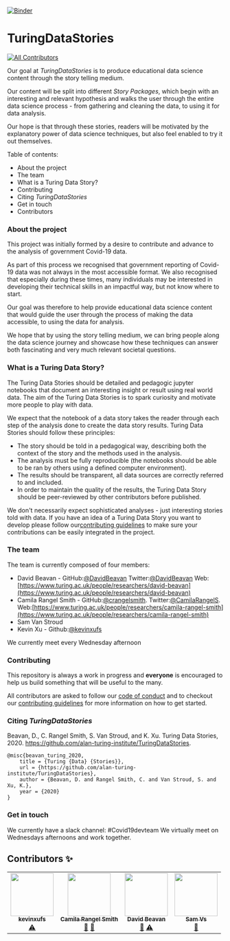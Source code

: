 [![Binder](https://mybinder.org/badge_logo.svg)](https://mybinder.org/v2/gh/alan-turing-institute/TuringDataStories/master)

# TuringDataStories
<!-- ALL-CONTRIBUTORS-BADGE:START - Do not remove or modify this section -->
[![All Contributors](https://img.shields.io/badge/all_contributors-4-orange.svg?style=flat-square)](#contributors-)
<!-- ALL-CONTRIBUTORS-BADGE:END -->

Our goal at _TuringDataStories_ is to produce educational data science content through the story telling medium.

Our content will be split into different _Story Packages_, which begin with an interesting and relevant hypothesis and walks the user through the entire data science process - from gathering and cleaning the data, to using it for data analysis.

Our hope is that through these stories, readers will be motivated by the explanatory power of data science techniques, but also feel enabled to try it out themselves.

Table of contents:

- About the project
- The team
- What is a Turing Data Story?
- Contributing
- Citing _TuringDataStories_
- Get in touch
- Contributors

### About the project

This project was initially formed by a desire to contribute and advance to the analysis of government Covid-19 data.

As part of this process we recognised that government reporting of Covid-19 data was not always in the most accessible format. We also recognised that especially during these times, many individuals may be interested in developing their technical skills in an impactful way, but not know where to start.

Our goal was therefore to help provide educational data science content that would guide the user through the process of making the data accessible, to using the data for analysis.

We hope that by using the story telling medium, we can bring people along the data science journey and showcase how these techniques can answer both fascinating and very much relevant societal questions.

### What is a Turing Data Story?

The Turing Data Stories should be detailed and pedagogic jupyter notebooks that document an interesting insight or result using real world data. The aim of the Turing Data Stories is to spark curiosity and motivate more people to play with data.

We expect that the notebook of a data story takes the reader through each step of the analysis
done to create the data story results. Turing Data Stories should follow these principles:

* The story should be told in a pedagogical way, describing both the context of the story and the methods used in the analysis.
* The analysis must be fully reproducible (the notebooks should be able to be ran by others using a defined computer environment).
* The results should be transparent, all data sources are correctly referred to and included.
* In order to maintain the quality of the results, the Turing Data Story should be peer-reviewed by other contributors before published.

We don't necessarily expect sophisticated analyses - just interesting stories told with data. If you have an idea of a Turing Data Story you want to develop please follow our[contributing guidelines](CONTRIBUTING.md) to make sure your contributions can be easily integrated in the project.

### The team

The team is currently composed of four members:

* David Beavan - GitHub:[@DavidBeavan](https://github.com/DavidBeavan) Twitter:[@DavidBeavan](https://twitter.com/davidbeavan) Web:[https://www.turing.ac.uk/people/researchers/david-beavan](https://www.turing.ac.uk/people/researchers/david-beavan)
* Camila Rangel Smith - GitHub:[@crangelsmith](https://github.com/crangelsmith). Twitter:[@CamilaRangelS](https://twitter.com/CamilaRangelS). Web:[https://www.turing.ac.uk/people/researchers/camila-rangel-smith](https://www.turing.ac.uk/people/researchers/camila-rangel-smith)
* Sam Van Stroud
* Kevin Xu - Github:[@kevinxufs](https://github.com/kevinxufs)

We currently meet every Wednesday afternoon

### Contributing

This repository is always a work in progress and **everyone** is encouraged to help us build something that will be useful to the many.

All contributors are asked to follow our [code of conduct](CODE_OF_CONDUCT.md) and to checkout our [contributing guidelines](CONTRIBUTING.md) for more information on how to get started.

### Citing _TuringDataStories_

Beavan, D., C. Rangel Smith, S. Van Stroud, and K. Xu. Turing Data Stories, 2020. https://github.com/alan-turing-institute/TuringDataStories.

```
@misc{beavan_turing_2020,
	title = {Turing {Data} {Stories}},
	url = {https://github.com/alan-turing-institute/TuringDataStories},
	author = {Beavan, D. and Rangel Smith, C. and Van Stroud, S. and Xu, K.},
	year = {2020}
}
```

### Get in touch

We currently have a slack channel: #Covid19devteam
We virtually meet on Wednesdays afternoons and work together.  


## Contributors ✨

<!-- ALL-CONTRIBUTORS-LIST:START - Do not remove or modify this section -->
<!-- prettier-ignore-start -->
<!-- markdownlint-disable -->
<table>
  <tr>
    <td align="center"><a href="https://github.com/kevinxufs"><img src="https://avatars2.githubusercontent.com/u/48526846?v=4" width="100px;" alt=""/><br /><sub><b>kevinxufs</b></sub></a><br /><a href="https://github.com/alan-turing-institute/TuringDataStories/commits?author=kevinxufs" title="Tests">⚠️</a></td>
    <td align="center"><a href="https://github.com/crangelsmith"><img src="https://avatars2.githubusercontent.com/u/11162074?v=4" width="100px;" alt=""/><br /><sub><b>Camila Rangel Smith</b></sub></a><br /><a href="#ideas-crangelsmith" title="Ideas, Planning, & Feedback">🤔</a> <a href="#blog-crangelsmith" title="Blogposts">📝</a></td>
    <td align="center"><a href="https://github.com/DavidBeavan"><img src="https://avatars3.githubusercontent.com/u/6524799?v=4" width="100px;" alt=""/><br /><sub><b>David Beavan</b></sub></a><br /><a href="#ideas-DavidBeavan" title="Ideas, Planning, & Feedback">🤔</a> <a href="https://github.com/alan-turing-institute/TuringDataStories/commits?author=DavidBeavan" title="Tests">⚠️</a></td>
    <td align="center"><a href="https://github.com/samvanstroud"><img src="https://avatars0.githubusercontent.com/u/16232199?v=4" width="100px;" alt=""/><br /><sub><b>Sam Vs</b></sub></a><br /><a href="#blog-samvanstroud" title="Blogposts">📝</a></td>
  </tr>
</table>

<!-- markdownlint-enable -->
<!-- prettier-ignore-end -->
<!-- ALL-CONTRIBUTORS-LIST:END -->
